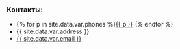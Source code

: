 ﻿### Контакты:

* {% for p in site.data.var.phones %}<a href="tel:{{ p }}">{{ p }}</a>&nbsp;{% endfor %}
* {{ site.data.var.address }}
* <a href="mailto:{{ site.data.var.email }}">{{ site.data.var.email }}</a>
